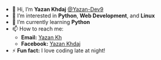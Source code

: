 - 👋 Hi, I’m **Yazan Khdaj** [@Yazan-Dev9](https://github.com/Yazan-Dev9)
- 👀 I’m interested in **Python**, **Web Development**, and **Linux**
- 🌱 I’m currently learning **Python**
- 📫 How to reach me:  
  * **Email:** [Yazan Kh](yksy.dev@gmail.com)  
  * **Facebook:** [Yazan Khdaj](https://www.facebook.com/yazan.khdaj.167)
- ⚡ **Fun fact:** I love coding late at night!


<!---
Yazan-Dev9/Yazan-Dev9 is a ✨ special ✨ repository because its `README.md` (this file) appears on your GitHub profile.
You can click the Preview link to take a look at your changes.
--->
